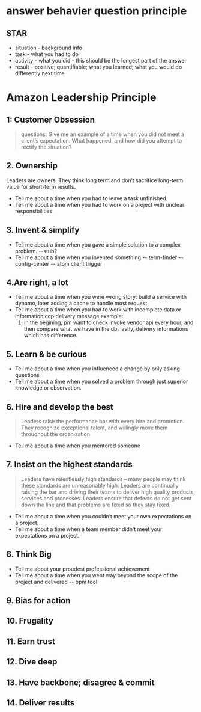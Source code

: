 
# answer behavier question principle 

## STAR
* situation  - background info
* task       - what you had to do 
* activity   - what you did - this should be the longest part of the answer
* result     - positive; quantifiable; what you learned; what you would do differently next time


# Amazon Leadership Principle 
## 1: Customer Obsession
> questions:
 Give me an example of a time when you did not meet a client’s expectation. What happened, and how did you attempt to rectify the situation?
####

## 2. Ownership
Leaders are owners. They think long term and don’t sacrifice long-term value for short-term results.

* Tell me about a time when you had to leave a task unfinished.
* Tell me about a time when you had to work on a project with unclear responsibilities


## 3. Invent & simplify
* Tell me about a time when you gave a simple solution to a complex problem.
    --stub?
* Tell me about a time when you invented something
    -- term-finder
    -- config-center
    -- atom client trigger




## 4.Are right, a lot

* Tell me about a time when you were wrong
  story: build a service with dynamo, later adding a cache to handle most request
* Tell me about a time when you had to work with incomplete data or information
  ccp delivery message example:
    1. in the begining, pm want to check invoke vendor api every hour, and then compare what we have in the db. lastly, delivery informations which has difference. 



## 5. Learn & be curious 
* Tell me about a time when you influenced a change by only asking questions
* Tell me about a time when you solved a problem through just superior knowledge or observation.

## 6. Hire and develop the best
> Leaders raise the performance bar with every hire and promotion. They recognize exceptional talent, and willingly move them throughout the organization

* Tell me about a time when you mentored someone

## 7. Insist on the highest standards
> Leaders have relentlessly high standards – many people may think these standards are unreasonably high. Leaders are continually raising the bar and driving their teams to deliver high quality products, services and processes. Leaders ensure that defects do not get sent down the line and that problems are fixed so they stay fixed.


* Tell me about a time when you couldn’t meet your own expectations on a project.
* Tell me about a time when a team member didn’t meet your expectations on a project.

## 8. Think Big
* Tell me about your proudest professional achievement
* Tell me about a time when you went way beyond the scope of the project and delivered
  -- bpm tool


## 9. Bias for action

## 10. Frugality

## 11. Earn trust

## 12. Dive deep

## 13. Have backbone; disagree & commit

## 14. Deliver results
